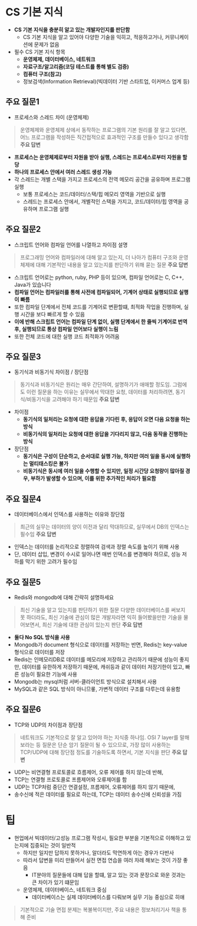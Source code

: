 # CS 기본 지식
- **CS 기본 지식을 충분히 알고 있는 개발자인지를 판단함**
  - CS 기본 지식을 알고 있어야 다양한 기술을 익히고, 적응하고거나, 커뮤니케이션에 문제가 없음
- 필수 CS 기본 지식 항목
  - **운영체제, 데이터베이스, 네트워크**
  - **자료구조/알고리즘(코딩 테스트를 통해 별도 검증)**
  - **컴퓨터 구조(참고)**
  - 정보검색(Information Retrieval)(빅데이터 기반 스타트업, 이커머스 업계 등)



## 주요 질문1
- 프로세스와 스레드 차이 (운영체제)
> 운영체제와 운영체제 상에서 동작하는 프로그램의 기본 원리를 잘 알고 있다면, 어느 프로그램을 작성하든 직간접적으로 효과적인 구조를 만들수 있다고 생각함
**주요 답변**
- **프로세스는 운영체제로부터 자원을 받아 실행, 스레드는 프로세스로부터 자원을 할당**
- **하나의 프로세스 안에서 여러 스레드 생성 가능**
- 각 스레드는 개별 스택을 가지고 프로세스의 전역 메모리 공간을 공유하며 프로그램 실행
  - 보통 프로세스는 코드/데이터/스택/힙 메모리 영역을 기반으로 실행
  - 스레드는 프로세스 안에서, 개별적인 스택을 가지고, 코드/데이터/힙 영역을 공유하며 프로그램 실행

## 주요 질문2
- 스크립트 언어와 컴파일 언어를 나열하고 차이점 설명
> 프로그래밍 언어와 컴파일러에 대해 알고 있는지, 더 나아가 컴퓨터 구조와 운영체제에 대해 기본적인 내용을 알고 있는지를 판단하기 위해 묻는 질문
**주요 답변**
- 스크립트 언어로는 python, ruby, PHP 등이 있으며, 컴파일 언어로는 C, C++, Java가 있습니다
- **컴파일 언어는 컴파일러를 통해 사전에 컴파일되어, 기계어 상태로 실행되므로 실행이 빠름**
- 또한 컴파일 단계에서 전체 코드를 기계어로 변환할떄, 최적화 작업을 진행하며, 실행 시간을 보다 빠르게 할 수 있음
- **이에 반해 스크립트 언어는 컴파일 단계 없이, 실행 단계에서 한 줄씩 기계어로 번역 후, 실행되므로 통상 컴파일 언어보다 실행이 느림**
- 또한 전체 코드에 대한 실행 코드 최적화가 어려움


## 주요 질문3
- 동기식과 비동기식 차이점 / 장단점
> 동기식과 비동기식은 원리는 매우 간단하여, 설명하기가 애매할 정도임. 그럼에도 이런 질문을 하는 이유는 실무에서 막대한 요청, 데이터를 처리하려면, 동기식/비동기식을 고려해야 하기 때문임
**주요 답변**
- 차이점
  - **동기식의 일처리는 요청에 대한 응답을 기다린 후, 응답이 오면 다음 요청을 하는 방식**
  - **비동기식의 일처리는 요청에 대한 응답을 기다리지 않고, 다음 동작을 진행하는 방식**
- 장단점
  - **동기식은 구성이 단순하고, 순서대로 실행 가능, 하지만 여러 일을 동시에 실행하는 멀티태스킹은 불가**
  - **비동기식은 동시에 여러 일을 수행할 수 있지만, 일정 시간당 요청량이 많아질 경우, 부하가 발생할 수 있으며, 이를 위한 추가적인 처리가 필요함**


## 주요 질문4
- 데이터베이스에서 인덱스를 사용하는 이유와 장단점
> 최근의 실무는 데이터의 양이 이전과 달리 막대하므로, 실무에서 DB의 인덱스는 필수임
**주요 답변**
- 인덱스는 데이터를 논리적으로 정렬하여 검색과 정렬 속도를 높이기 위해 사용
- 단, 데이터 삽입, 변경이 수시로 일어나면 매번 인덱스를 변경해야 하므로, 성능 저하를 막기 위한 고려가 필수임


## 주요 질문5
- Redis와 mongodb에 대해 간략히 설명하세요
> 최신 기술을 알고 있는지를 판단하기 위한 질문
> 다양한 데이터베이스를 써보지 못 하더라도, 최신 기술에 관심이 많은 개발자라면 익히 들어봤을만한 기술을 물어보면서, 최신 기술에 대한 관심이 있는지 판단
**주요 답변**
- **둘다 No SQL 방식을 사용**
- Mongodb가 document 형식으로 데이터를 저장하는 반면, Redis는 key-value 형식으로 데이터를 저장
- Redis는 인메모리DB로 데이터를 메모리에 저장하고 관리하기 때문에 성능이 좋지만, 데이터를 유한하게 저장하기 때문에, 캐쉬등과 같이 데이터 저장기한이 있고, 빠른 성능이 필요한 기능에 사용
- Mongodb는 mysql처럼 서버-클라이언트 방식으로 설치해서 사용
- MySQL과 같은 SQL 방식이 아니므롷, 가변적 데이터 구조를 다루는데 유용함


## 주요 질문6
- TCP와 UDP의 차이점과 장단점
> 네트워크도 기본적으로 잘 알고 있어야 하는 지식중 하나임. OSI 7 layer를 말해보라는 등 질문은 단순 암기 질문이 될 수 있으므로, 가장 많이 사용하는 TCP/UDP에 대해 장단점 정도를 기술하도록 하면서, 기본 지식을 판단
**주요 답변**
- UDP는 비연결형 프로토콜로 흐름제어, 오류 제어를 하지 않는데 반해,
- TCP는 연결형 프로토콜로 프름제어와 오류제어를 함
- UDP는 TCP처럼 중단간 연결설정, 프름제어, 오류제어를 하지 않기 때문에,
- 송수신에 적은 데이터를 필요로 하는데, TCP는 데이터 송수신에 신뢰성을 가짐

# 팁
- 현업에서 빅데이터/고성능 프로그램 작성시, 필요한 부분을 기본적으로 이해하고 있는지에 집중되는 것이 일반적
  - 하지만 일지만 답하지 못하거나, 알더라도 막연하게 아는 경우가 다반사
  - 따라서 답변을 미리 만들어서 실전 면접 연습을 여러 차례 해보는 것이 가장 좋음
    - IT분야의 질문들에 대해 답을 할떄, 알고 있는 것과 문장으로 와운 것과는 큰 차이가 있기 떄문임
  - 운영체제, 데이터베이스, 네트워크 중심
    - 데이터베이스는 실제 데이터베이스를 다뤄보며 실무 기능 중심으로 히애
> 기본적으로 기술 면접 분제는 복불복이지만, 주요 내용은 정보처리기사 책을 통해 준비 
